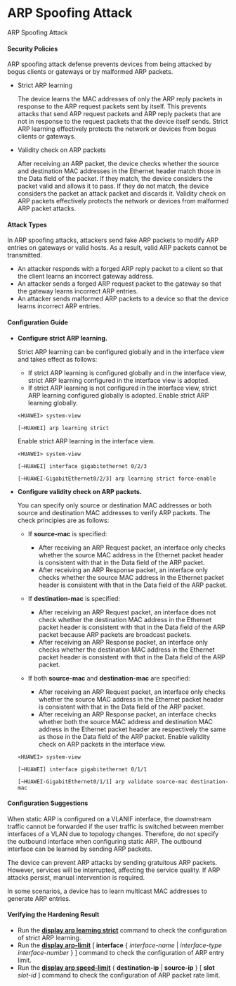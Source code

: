 ARP Spoofing Attack
===================

ARP Spoofing Attack

#### Security Policies

ARP spoofing attack defense prevents devices from being attacked by bogus clients or gateways or by malformed ARP packets.

* Strict ARP learning
  
  The device learns the MAC addresses of only the ARP reply packets in response to the ARP request packets sent by itself. This prevents attacks that send ARP request packets and ARP reply packets that are not in response to the request packets that the device itself sends. Strict ARP learning effectively protects the network or devices from bogus clients or gateways.
* Validity check on ARP packets
  
  After receiving an ARP packet, the device checks whether the source and destination MAC addresses in the Ethernet header match those in the Data field of the packet. If they match, the device considers the packet valid and allows it to pass. If they do not match, the device considers the packet an attack packet and discards it. Validity check on ARP packets effectively protects the network or devices from malformed ARP packet attacks.


#### Attack Types

In ARP spoofing attacks, attackers send fake ARP packets to modify ARP entries on gateways or valid hosts. As a result, valid ARP packets cannot be transmitted.

* An attacker responds with a forged ARP reply packet to a client so that the client learns an incorrect gateway address.
* An attacker sends a forged ARP request packet to the gateway so that the gateway learns incorrect ARP entries.
* An attacker sends malformed ARP packets to a device so that the device learns incorrect ARP entries.


#### Configuration Guide

* **Configure strict ARP learning.**
  
  Strict ARP learning can be configured globally and in the interface view and takes effect as follows:
  + If strict ARP learning is configured globally and in the interface view, strict ARP learning configured in the interface view is adopted.
  + If strict ARP learning is not configured in the interface view, strict ARP learning configured globally is adopted.
  Enable strict ARP learning globally.
  ```
  <HUAWEI> system-view
  ```
  ```
  [~HUAWEI] arp learning strict
  ```
  
  Enable strict ARP learning in the interface view.
  ```
  <HUAWEI> system-view
  ```
  ```
  [~HUAWEI] interface gigabitethernet 0/2/3
  ```
  ```
  [~HUAWEI-GigabitEthernet0/2/3] arp learning strict force-enable
  ```
* **Configure validity check on ARP packets.**
  
  You can specify only source or destination MAC addresses or both source and destination MAC addresses to verify ARP packets. The check principles are as follows:
  + If **source-mac** is specified:
    
    - After receiving an ARP Request packet, an interface only checks whether the source MAC address in the Ethernet packet header is consistent with that in the Data field of the ARP packet.
    - After receiving an ARP Response packet, an interface only checks whether the source MAC address in the Ethernet packet header is consistent with that in the Data field of the ARP packet.
  + If **destination-mac** is specified:
    
    - After receiving an ARP Request packet, an interface does not check whether the destination MAC address in the Ethernet packet header is consistent with that in the Data field of the ARP packet because ARP packets are broadcast packets.
    - After receiving an ARP Response packet, an interface only checks whether the destination MAC address in the Ethernet packet header is consistent with that in the Data field of the ARP packet.
  + If both **source-mac** and **destination-mac** are specified:
    
    - After receiving an ARP Request packet, an interface only checks whether the source MAC address in the Ethernet packet header is consistent with that in the Data field of the ARP packet.
    - After receiving an ARP Response packet, an interface checks whether both the source MAC address and destination MAC address in the Ethernet packet header are respectively the same as those in the Data field of the ARP packet.
  Enable validity check on ARP packets in the interface view.
  ```
  <HUAWEI> system-view
  ```
  ```
  [~HUAWEI] interface gigabitethernet 0/1/1
  ```
  ```
  [~HUAWEI-GigabitEthernet0/1/1] arp validate source-mac destination-mac
  ```

#### Configuration Suggestions

When static ARP is configured on a VLANIF interface, the downstream traffic cannot be forwarded if the user traffic is switched between member interfaces of a VLAN due to topology changes. Therefore, do not specify the outbound interface when configuring static ARP. The outbound interface can be learned by sending ARP packets.

The device can prevent ARP attacks by sending gratuitous ARP packets. However, services will be interrupted, affecting the service quality. If ARP attacks persist, manual intervention is required.

In some scenarios, a device has to learn multicast MAC addresses to generate ARP entries.


#### Verifying the Hardening Result

* Run the [**display arp learning strict**](cmdqueryname=display+arp+learning+strict) command to check the configuration of strict ARP learning.
* Run the [**display arp-limit**](cmdqueryname=display+arp-limit) [ **interface** { *interface-name* | *interface-type interface-number* } ] command to check the configuration of ARP entry limit.
* Run the [**display arp speed-limit**](cmdqueryname=display+arp+speed-limit) { **destination-ip** | **source-ip** } [ **slot** *slot-id* ] command to check the configuration of ARP packet rate limit.